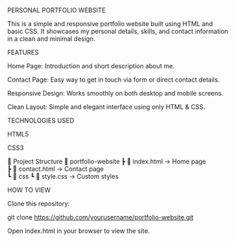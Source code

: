 PERSONAL PORTFOLIO WEBSITE

This is a simple and responsive portfolio website built using HTML and basic CSS.
It showcases my personal details, skills, and contact information in a clean and minimal design.

FEATURES

Home Page: Introduction and short description about me.

Contact Page: Easy way to get in touch via form or direct contact details.

Responsive Design: Works smoothly on both desktop and mobile screens.

Clean Layout: Simple and elegant interface using only HTML & CSS.

TECHNOLOGIES USED

HTML5

CSS3

📂 Project Structure
📁 portfolio-website
 ┣ 📜 index.html        → Home page  
 ┣ 📜 contact.html      → Contact page  
 ┗ 📁 css
     ┗ 📜 style.css     → Custom styles

HOW TO VIEW

Clone this repository:

git clone https://github.com/yourusername/portfolio-website.git


Open index.html in your browser to view the site.
